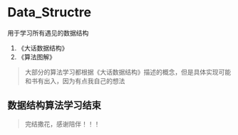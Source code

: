 # Data_Structre
用于学习所有遇见的数据结构
1. 《大话数据结构》
2. 《算法图解》

> 大部分的算法学习都根据《大话数据结构》描述的概念，但是具体实现可能和书有出入，因为有点我自己的想法

## 数据结构算法学习结束
> 完结撒花，感谢陪伴！！！

